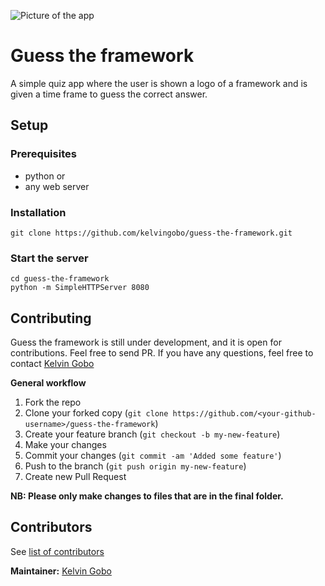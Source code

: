 ![Picture of the app](http://res.cloudinary.com/codehacks/image/upload/v1518420708/untitled_page.png)
# Guess the framework
A simple quiz app where the user is shown a logo of a framework and is given a time frame to guess the correct answer.

## Setup
### Prerequisites
* python or
* any web server

### Installation
```
git clone https://github.com/kelvingobo/guess-the-framework.git
```
### Start the server
```
cd guess-the-framework
python -m SimpleHTTPServer 8080
```
## Contributing
Guess the framework is still under development, and it is open for contributions. Feel free to send PR. If you have any questions, feel free to contact [Kelvin Gobo](https://twitter.com/kelvingobo)

**General workflow**
1. Fork the repo
1. Clone your forked copy (`git clone https://github.com/<your-github-username>/guess-the-framework`)
1. Create your feature branch (`git checkout -b my-new-feature`)
1. Make your changes
1. Commit your changes (`git commit -am 'Added some feature'`)
1. Push to the branch (`git push origin my-new-feature`)
1. Create new Pull Request

**NB: Please only make changes to files that are in the final folder.**

## Contributors
See [list of contributors](https://github.com/kelvingobo/guess-the-framework/graphs/contributors)

**Maintainer:** [Kelvin Gobo](https://github.com/kelvingobo)
